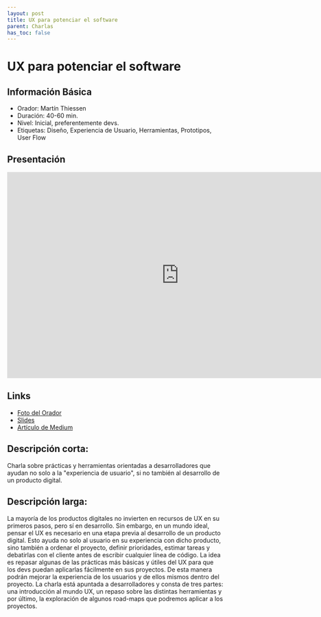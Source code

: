 ```yaml
---
layout: post
title: UX para potenciar el software
parent: Charlas
has_toc: false
---
```


# UX para potenciar el software

## Información Básica

* Orador: Martín Thiessen
* Duración: 40-60 min.
* Nivel: Inicial, preferentemente devs.
* Etiquetas: Diseño, Experiencia de Usuario, Herramientas, Prototipos, User Flow

## Presentación

<iframe width="800px" height="480" src="https://www.youtube.com/embed/Vk7Sx37jMH0" title="YouTube video player" frameborder="0" allow="accelerometer; autoplay; clipboard-write; encrypted-media; gyroscope; picture-in-picture" allowfullscreen></iframe>

## Links

* <a href="https://drive.google.com/file/d/16GPoHqA8JtieWW89jPWemwNk0cah6WHm/view" target="_blank">Foto del Orador</a>
* <a href="https://docs.google.com/presentation/d/1nrLVhk99QpPQKGLaGj0aBlurOgXjmgjNE5TBiopQkqg/edit#slide=id.p" target="_blank">Slides</a>
* <a href="https://medium.com/eryxcoop/dise%C3%B1o-ux-para-potenciar-el-software-8e855d196c0b" target="_blank">Artículo de Medium</a>

## Descripción corta:
Charla sobre prácticas y herramientas orientadas a desarrolladores que ayudan no solo a la "experiencia de usuario", si no también al desarrollo de un producto digital.

## Descripción larga:
La mayoría de los productos digitales no invierten en recursos de UX en su primeros pasos, pero sí en desarrollo. Sin embargo, en un mundo ideal, pensar el UX es necesario en una etapa previa al desarrollo de un producto digital. Esto ayuda no solo al usuario en su experiencia con dicho producto, sino también a ordenar el proyecto, definir prioridades, estimar tareas y debatirlas con el cliente antes de escribir cualquier línea de código.
La idea es repasar algunas de las prácticas más básicas y útiles del UX para que los devs puedan aplicarlas fácilmente en sus proyectos. De esta manera podrán mejorar la experiencia de los usuarios y de ellos mismos dentro del proyecto.
La charla está apuntada a desarrolladores y consta de tres partes: una introducción al mundo UX, un repaso sobre las distintas herramientas y por último, la exploración de algunos road-maps que podremos aplicar a los proyectos.


